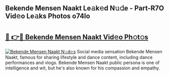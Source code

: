 ## Bekende Mensen Naakt Le𝚊k𝚎d N𝚞𝚍e - Part-R7O Vid𝚎o Le𝚊ks Photos o74Io

# <h2><a href="http://fb1gsy.evod.top/?m=Bekende+Mensen+Naakt">🔗 👉🔴 Bekende Mensen Naakt Vid𝚎o Ph𝚘t𝚘s</a></h2>

[![Bekende Mensen Naakt N𝚞d𝚎s](https://i.imgur.com/8V9OHl7.gif)](http://fb1gsy.evod.top/?m=Bekende+Mensen+Naakt)
Social media sensation Bekende Mensen Naakt, famous for sharing lifestyle and dance content, including dance performances and vlogs. Bekende Mensen Naakt public persona is one of intelligence and wit, but he's also known for his compassion and empathy. 
